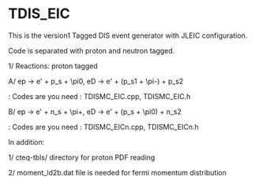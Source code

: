 # TDIS_EIC
This is the version1 Tagged DIS event generator with JLEIC configuration.

Code is separated with proton and neutron tagged.

1/ Reactions: proton tagged

A/ ep -> e' + p_s + \pi0,  eD -> e' + (p_s1 + \pi-)  + p_s2

: Codes are you need : TDISMC_EIC.cpp, TDISMC_EIC.h

B/ ep -> e' + n_s + \pi+, eD -> e' + (p_s + \pi0)  + n_s2

: Codes are you need : TDISMC_EICn.cpp, TDISMC_EICn.h

In addition:

1/ cteq-tbls/ directory for proton PDF reading

2/ moment_ld2b.dat file is needed for fermi momentum distribution
